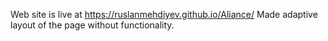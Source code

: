 Web site is live at https://ruslanmehdiyev.github.io/Aliance/
Made adaptive layout of the page without functionality.
